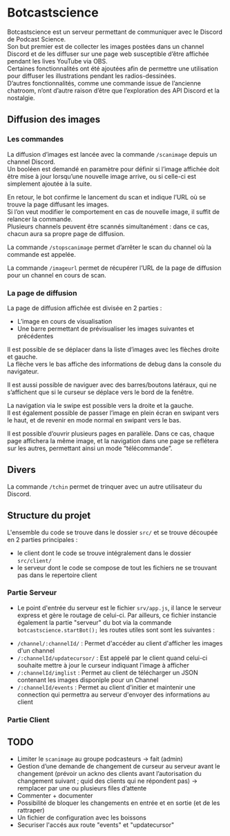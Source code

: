 # Botcastscience

Botcastscience est un serveur permettant de communiquer avec le Discord de Podcast Science.  
Son but premier est de collecter les images postées dans un channel Discord et de les diffuser sur une page web susceptible d’être affichée pendant les lives YouTube via OBS.  
Certaines fonctionnalités ont été ajoutées afin de permettre une utilisation pour diffuser les illustrations pendant les radios-dessinées.  
D’autres fonctionnalités, comme une commande issue de l’ancienne chatroom, n’ont d’autre raison d’être que l’exploration des API Discord et la nostalgie.

## Diffusion des images

### Les commandes

La diffusion d’images est lancée avec la commande `/scanimage` depuis un channel Discord.  
Un booléen est demandé en paramètre pour définir si l’image affichée doit être mise à jour lorsqu’une nouvelle image arrive, ou si celle-ci est simplement ajoutée à la suite.  

En retour, le bot confirme le lancement du scan et indique l’URL où se trouve la page diffusant les images.  
Si l’on veut modifier le comportement en cas de nouvelle image, il suffit de relancer la commande.  
Plusieurs channels peuvent être scannés simultanément : dans ce cas, chacun aura sa propre page de diffusion.  

La commande `/stopscanimage` permet d’arrêter le scan du channel où la commande est appelée.  

La commande `/imageurl` permet de récupérer l’URL de la page de diffusion pour un channel en cours de scan.  

### La page de diffusion

La page de diffusion affichée est divisée en 2 parties :  
* L’image en cours de visualisation  
* Une barre permettant de prévisualiser les images suivantes et précédentes  

Il est possible de se déplacer dans la liste d’images avec les flèches droite et gauche.  
La flèche vers le bas affiche des informations de debug dans la console du navigateur.  

Il est aussi possible de naviguer avec des barres/boutons latéraux, qui ne s’affichent que si le curseur se déplace vers le bord de la fenêtre.  

La navigation via le swipe est possible vers la droite et la gauche.  
Il est également possible de passer l’image en plein écran en swipant vers le haut, et de revenir en mode normal en swipant vers le bas.  

Il est possible d’ouvrir plusieurs pages en parallèle. Dans ce cas, chaque page affichera la même image, et la navigation dans une page se reflétera sur les autres, permettant ainsi un mode “télécommande”.  

## Divers

La commande `/tchin` permet de trinquer avec un autre utilisateur du Discord.  

## Structure du projet

L'ensemble du code se trouve dans le dossier `src/` et se trouve découpée en 2 parties principales :
- le client dont le code se trouve intégralement dans le dossier `src/client/`
- le serveur dont le code se compose de tout les fichiers ne se trouvant pas dans le repertoire client

### Partie Serveur

* Le point d'entrée du serveur est le fichier `srv/app.js`, il lance le serveur express et gère le routage de celui-ci.
Par ailleurs, ce fichier instancie également la partie "serveur" du bot via la commande `botcastscience.startBot();`
les routes utiles sont sont les suivantes :
 - `/channel/:channelId/` : Permet d'accéder au client d'afficher les images d'un channel
 - `/:channelId/updatecursor/` : Est appelé par le client quand celui-ci souhaite mettre à jour le curseur indiquant l'image à afficher
 - `/:channelId/imglist` : Permet au client de télécharger un JSON contenant les images disponiple pour un Channel
 - `/:channelId/events` : Permet au client d'initier et maintenir une connection qui permettra au serveur d'envoyer des informations au client 


### Partie Client

## TODO

* Limiter le `scanimage` au groupe podcasteurs → fait (admin)  
* Gestion d’une demande de changement de curseur au serveur avant le changement (prévoir un ackno des clients avant l’autorisation du changement suivant ; quid des clients qui ne répondent pas) → remplacer par une ou plusieurs files d’attente  
* Commenter + documenter  
* Possibilité de bloquer les changements en entrée et en sortie (et de les rattraper)  
* Un fichier de configuration avec les boissons  
* Securiser l'accés aux route "events" et "updatecursor"